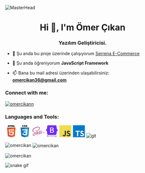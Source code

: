 ![MasterHead](https://l24.im/UbvA4)

<h1 align="center">Hi 👋, I'm Ömer Çıkan</h1>
<h3 align="center">Yazılım Geliştiricisi.</h3>

- 🔭 Şu anda bu proje üzerinde çalışıyorum [Serrena E-Commerce](https://github.com/omercikan/serrena-ecommerce)

- 🌱 Şu anda öğreniyorum **JavaScript Framework**

- 📫 Bana bu mail adresi üzerinden ulaşabilirsiniz: **omercikan36@gmail.com**

<h3 align="left">Connect with me:</h3>
<p align="left">
<a href="https://instagram.com/omercikann" target="blank"><img align="center" src="https://raw.githubusercontent.com/rahuldkjain/github-profile-readme-generator/master/src/images/icons/Social/instagram.svg" alt="omercikann" height="30" width="40" /></a>
</p>

<h3 align="left">Languages and Tools:</h3>
<p align="left"> <a href="https://getbootstrap.com" target="_blank" rel="noreferrer"></a> <img src="https://raw.githubusercontent.com/devicons/devicon/master/icons/html5/html5-original-wordmark.svg" alt="html5" width="40" height="40"/>  <img src="https://raw.githubusercontent.com/devicons/devicon/master/icons/css3/css3-original-wordmark.svg" alt="css3" width="40" height="40"/> <img src="https://raw.githubusercontent.com/devicons/devicon/master/icons/sass/sass-original.svg" alt="sass" width="40" height="40"/> <img src="https://raw.githubusercontent.com/devicons/devicon/master/icons/bootstrap/bootstrap-plain-wordmark.svg" alt="bootstrap" width="40" height="40"/> <a href="https://www.w3schools.com/css/" target="_blank" rel="noreferrer"></a> <a href="https://git-scm.com/" target="_blank" rel="noreferrer"></a>  <a href="https://www.w3.org/html/" target="_blank" rel="noreferrer"></a>  <a href="https://developer.mozilla.org/en-US/docs/Web/JavaScript" target="_blank" rel="noreferrer"></a> <img src="https://raw.githubusercontent.com/devicons/devicon/master/icons/javascript/javascript-original.svg" alt="javascript" width="40" height="40"/> <a href="https://sass-lang.com" target="_blank" rel="noreferrer"></a>  <a href="https://www.typescriptlang.org/" target="_blank" rel="noreferrer"></a> <img src="https://raw.githubusercontent.com/devicons/devicon/master/icons/typescript/typescript-original.svg" alt="typescript" width="40" height="40"/> </a> <img src="https://www.vectorlogo.zone/logos/git-scm/git-scm-icon.svg" alt="git" width="40" height="40"/> </p>

<p><img align="left" src="https://github-readme-stats.vercel.app/api/top-langs?username=omercikan&show_icons=true&locale=en&layout=compact" alt="omercikan" /></p>

<p>&nbsp;<img align="center" src="https://github-readme-stats.vercel.app/api?username=omercikan&show_icons=true&locale=en" alt="omercikan" /></p>

<p><img align="center" src="https://github-readme-streak-stats.herokuapp.com/?user=omercikan&" alt="omercikan" /></p>











![snake gif](https://github.com/omercikan/omercikan/blob/output/github-contribution-grid-snake.gif)
